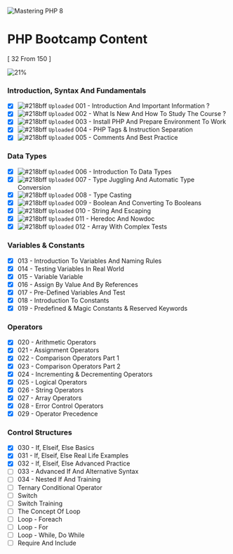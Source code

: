 ![Mastering PHP 8](https://elzero.org/php-bootcamp.png)

# PHP Bootcamp Content

[ 32 From 150 ]

![21%](https://progress-bar.dev/21/?title=Done)

### Introduction, Syntax And Fundamentals

- [x] ![#218bff](https://via.placeholder.com/12/218bff/000000?text=+) `Uploaded` 001 - Introduction And Important Information ?
- [x] ![#218bff](https://via.placeholder.com/12/218bff/000000?text=+) `Uploaded` 002 - What Is New And How To Study The Course ?
- [x] ![#218bff](https://via.placeholder.com/12/218bff/000000?text=+) `Uploaded` 003 - Install PHP And Prepare Environment To Work
- [x] ![#218bff](https://via.placeholder.com/12/218bff/000000?text=+) `Uploaded` 004 - PHP Tags & Instruction Separation
- [x] ![#218bff](https://via.placeholder.com/12/218bff/000000?text=+) `Uploaded` 005 - Comments And Best Practice

### Data Types

- [x] ![#218bff](https://via.placeholder.com/12/218bff/000000?text=+) `Uploaded` 006 - Introduction To Data Types
- [x] ![#218bff](https://via.placeholder.com/12/218bff/000000?text=+) `Uploaded` 007 - Type Juggling And Automatic Type Conversion
- [x] ![#218bff](https://via.placeholder.com/12/218bff/000000?text=+) `Uploaded` 008 - Type Casting
- [x] ![#218bff](https://via.placeholder.com/12/218bff/000000?text=+) `Uploaded` 009 - Boolean And Converting To Booleans
- [x] ![#218bff](https://via.placeholder.com/12/218bff/000000?text=+) `Uploaded` 010 - String And Escaping
- [x] ![#218bff](https://via.placeholder.com/12/218bff/000000?text=+) `Uploaded` 011 - Heredoc And Nowdoc
- [x] ![#218bff](https://via.placeholder.com/12/218bff/000000?text=+) `Uploaded` 012 - Array With Complex Tests

### Variables & Constants

- [x] 013 - Introduction To Variables And Naming Rules
- [x] 014 - Testing Variables In Real World
- [x] 015 - Variable Variable
- [x] 016 - Assign By Value And By References
- [x] 017 - Pre-Defined Variables And Test
- [x] 018 - Introduction To Constants
- [x] 019 - Predefined & Magic Constants & Reserved Keywords

### Operators

- [x] 020 - Arithmetic Operators
- [x] 021 - Assignment Operators
- [x] 022 - Comparison Operators Part 1
- [x] 023 - Comparison Operators Part 2
- [x] 024 - Incrementing & Decrementing Operators
- [x] 025 - Logical Operators
- [x] 026 - String Operators
- [x] 027 - Array Operators
- [x] 028 - Error Control Operators
- [x] 029 - Operator Precedence

### Control Structures

- [x] 030 - If, Elseif, Else Basics
- [x] 031 - If, Elseif, Else Real Life Examples
- [x] 032 - If, Elseif, Else Advanced Practice 
- [ ] 033 - Advanced If And Alternative Syntax
- [ ] 034 - Nested If And Training
- [ ] Ternary Conditional Operator
- [ ] Switch
- [ ] Switch Training
- [ ] The Concept Of Loop
- [ ] Loop - Foreach
- [ ] Loop - For 
- [ ] Loop - While, Do While
- [ ] Require And Include
